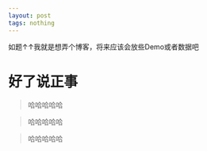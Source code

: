 ```yaml
---
layout: post
tags: nothing
---
```



如题↑↑我就是想弄个博客，将来应该会放些Demo或者数据吧

# 好了说正事

<!--more-->

>哈哈哈哈哈

>哈哈哈哈哈

>哈哈哈哈哈











